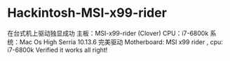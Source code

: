 # Hackintosh-MSI-x99-rider
在台式机上驱动独显成功
主板：MSI-x99-rider (Clover)
CPU：i7-6800k
系统：Mac Os High Serria 10.13.6 完美驱动
Motherboard: MSI x99 rider , cpu: i7-6800k
Verified it works all right!
